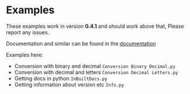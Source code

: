 # Examples

These examples work in version **0.4.1** and should work above that, Please report any issues.

Documentation and similar can be found in the [documentation](https://easyconversion.readthedocs.io/en/latest/)

Examples here:
* Conversion with binary and decimal `Conversion Binary Decimal.py`
* Conversion with decimal and letters `Conversion Decimal Letters.py`
* Getting docs in python `InBuiltDocs.py`
* Getting information about version etc `Info.py`
